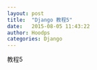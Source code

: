 ```yaml
---
layout: post
title:  "Django 教程5"
date:   2015-08-05 11:43:22
author: Hoodps
categories: Django
---
```




教程5

